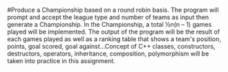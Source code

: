 #Produce a Championship based on a round robin basis. The program will prompt and accept the league type and number of teams as input then generate a Championship. In the Championship, a total ½*n*(n – 1) games played will be implemented. The output of the program will be the result of each games played as well as a ranking table that shows a team's position, points, goal scored, goal against...Concept of C++ classes, constructors, destructors, operators, inheritance, composition, polymorphism will be taken into practice in this assignment.
